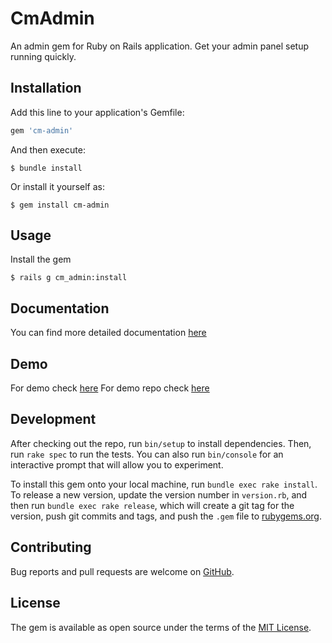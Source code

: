 # CmAdmin

An admin gem for Ruby on Rails application. Get your admin panel setup running quickly.

## Installation

Add this line to your application's Gemfile:

```ruby
gem 'cm-admin'
```

And then execute:

    $ bundle install

Or install it yourself as:

    $ gem install cm-admin

## Usage

Install the gem

    $ rails g cm_admin:install

## Documentation

You can find more detailed documentation [here](https://github.com/commutatus/cm-admin/wiki)

## Demo

For demo check [here](http://cm-admin.labs.commutatus.com/admin/users/)
For demo repo check [here](https://github.com/commutatus/cm-admin-panel-demo)

## Development

After checking out the repo, run `bin/setup` to install dependencies. Then, run `rake spec` to run the tests. You can also run `bin/console` for an interactive prompt that will allow you to experiment.

To install this gem onto your local machine, run `bundle exec rake install`. To release a new version, update the version number in `version.rb`, and then run `bundle exec rake release`, which will create a git tag for the version, push git commits and tags, and push the `.gem` file to [rubygems.org](https://rubygems.org).

## Contributing

Bug reports and pull requests are welcome on [GitHub](https://github.com/commutatus/cm-admin).


## License

The gem is available as open source under the terms of the [MIT License](https://opensource.org/licenses/MIT).
